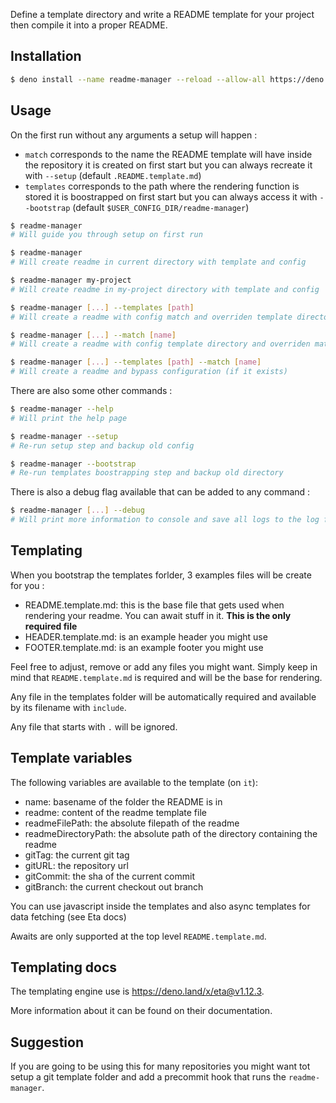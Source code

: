 Define a template directory and write a README template for your
project then compile it into a proper README.

## Installation
```bash
$ deno install --name readme-manager --reload --allow-all https://deno.land/x/readme_manager/mod.ts
```

## Usage
On the first run without any arguments a setup will happen :
 - `match` corresponds to the name the README template will have inside the repository
it is created on first start but you can always recreate it with `--setup`
(default `.README.template.md`)
 - `templates` corresponds to the path where the rendering function is stored
it is boostrapped on first start but you can always access it with `--bootstrap`
(default `$USER_CONFIG_DIR/readme-manager`)

```bash
$ readme-manager
# Will guide you through setup on first run

$ readme-manager
# Will create readme in current directory with template and config

$ readme-manager my-project
# Will create readme in my-project directory with template and config

$ readme-manager [...] --templates [path]
# Will create a readme with config match and overriden template directory

$ readme-manager [...] --match [name]
# Will create a readme with config template directory and overriden match name

$ readme-manager [...] --templates [path] --match [name]
# Will create a readme and bypass configuration (if it exists)
```

There are also some other commands :
```bash
$ readme-manager --help
# Will print the help page

$ readme-manager --setup
# Re-run setup step and backup old config

$ readme-manager --bootstrap
# Re-run templates boostrapping step and backup old directory
```

There is also a debug flag available that can be added to any command :
```bash
$ readme-manager [...] --debug
# Will print more information to console and save all logs to the log file (instead of only errors by default)
```
## Templating
When you bootstrap the templates forlder, 3 examples files will be create for you :
- README.template.md: this is the base file that gets used when rendering your readme. You can await stuff in it. **This is the only required file**
- HEADER.template.md: is an example header you might use
- FOOTER.template.md: is an example footer you might use

Feel free to adjust, remove or add any files you might want. Simply keep in mind that `README.template.md` is required and will be the base for rendering.

Any file in the templates folder will be automatically required and available by its filename with `include`.

Any file that starts with `.` will be ignored.

## Template variables
The following variables are available to the template (on `it`):
- name: basename of the folder the README is in
- readme: content of the readme template file
- readmeFilePath: the absolute filepath of the readme
- readmeDirectoryPath: the absolute path of the directory containing the readme
- gitTag: the current git tag
- gitURL: the repository url
- gitCommit: the sha of the current commit
- gitBranch: the current checkout out branch

You can use javascript inside the templates and also async templates for data fetching (see Eta docs)

Awaits are only supported at the top level `README.template.md`.

## Templating docs
The templating engine use is https://deno.land/x/eta@v1.12.3.

More information about it can be found on their documentation.

## Suggestion
If you are going to be using this for many repositories you might want tot setup a git template folder and add a precommit hook that runs the `readme-manager`.

